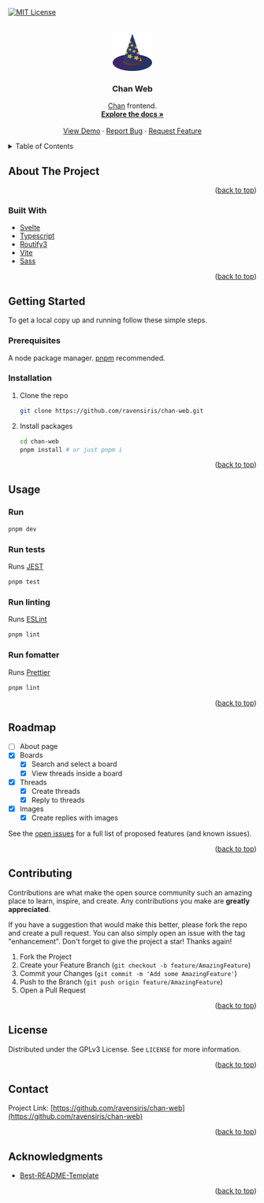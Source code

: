 <div id="top"></div>

[![MIT License][license-shield]][license-url]

<!-- PROJECT LOGO -->
<br />
<div align="center">
  <a href="https://github.com/ravensiris/chan-web">
    <img src="images/logo.png" alt="Logo" width="80" height="80">
  </a>

<h3 align="center">Chan Web</h3>

  <p align="center">
    <a href="https://github.com/ravensiris/chan">Chan</a> frontend.
    <br />
    <a href="https://github.com/ravensiris/chan-web"><strong>Explore the docs »</strong></a>
    <br />
    <br />
    <a href="http://chan-ri.herokuapp.com/">View Demo</a>
    ·
    <a href="https://github.com/ravensiris/chan-web/issues">Report Bug</a>
    ·
    <a href="https://github.com/ravensiris/chan-web/issues">Request Feature</a>
  </p>
</div>

<!-- TABLE OF CONTENTS -->
<details>
  <summary>Table of Contents</summary>
  <ol>
    <li>
      <a href="#about-the-project">About The Project</a>
      <ul>
        <li><a href="#built-with">Built With</a></li>
      </ul>
    </li>
    <li>
      <a href="#getting-started">Getting Started</a>
      <ul>
        <li><a href="#prerequisites">Prerequisites</a></li>
        <li><a href="#installation">Installation</a></li>
      </ul>
    </li>
    <li><a href="#usage">Usage</a></li>
    <li><a href="#roadmap">Roadmap</a></li>
    <li><a href="#contributing">Contributing</a></li>
    <li><a href="#license">License</a></li>
    <li><a href="#contact">Contact</a></li>
    <li><a href="#acknowledgments">Acknowledgments</a></li>
  </ol>
</details>

<!-- ABOUT THE PROJECT -->

## About The Project

<p align="right">(<a href="#top">back to top</a>)</p>

### Built With

- [Svelte](https://svelte.dev/)
- [Typescript](https://www.typescriptlang.org/)
- [Routify3](https://v3.routify.dev/)
- [Vite](https://vitejs.dev/)
- [Sass](https://sass-lang.com/)

<p align="right">(<a href="#top">back to top</a>)</p>

<!-- GETTING STARTED -->

## Getting Started

To get a local copy up and running follow these simple steps.

### Prerequisites

A node package manager.
[pnpm](https://pnpm.io/) recommended.

### Installation

1. Clone the repo
   ```sh
   git clone https://github.com/ravensiris/chan-web.git
   ```
2. Install packages
   ```sh
   cd chan-web
   pnpm install # or just pnpm i
   ```

<p align="right">(<a href="#top">back to top</a>)</p>

<!-- USAGE EXAMPLES -->

## Usage

### Run

```sh
pnpm dev
```

### Run tests

Runs [JEST](https://jestjs.io/)

```sh
pnpm test
```

### Run linting

Runs [ESLint](https://eslint.org/)

```sh
pnpm lint
```

### Run fomatter

Runs [Prettier](https://prettier.io/)

```sh
pnpm lint
```

<p align="right">(<a href="#top">back to top</a>)</p>

<!-- ROADMAP -->

## Roadmap

- [ ] About page
- [x] Boards
  - [x] Search and select a board
  - [x] View threads inside a board
- [x] Threads
  - [x] Create threads
  - [x] Reply to threads
- [x] Images
  - [x] Create replies with images

See the [open issues](https://github.com/ravensiris/chan-web/issues) for a full list of proposed features (and known issues).

<p align="right">(<a href="#top">back to top</a>)</p>

<!-- CONTRIBUTING -->

## Contributing

Contributions are what make the open source community such an amazing place to learn, inspire, and create. Any contributions you make are **greatly appreciated**.

If you have a suggestion that would make this better, please fork the repo and create a pull request. You can also simply open an issue with the tag "enhancement".
Don't forget to give the project a star! Thanks again!

1. Fork the Project
2. Create your Feature Branch (`git checkout -b feature/AmazingFeature`)
3. Commit your Changes (`git commit -m 'Add some AmazingFeature'`)
4. Push to the Branch (`git push origin feature/AmazingFeature`)
5. Open a Pull Request

<p align="right">(<a href="#top">back to top</a>)</p>

<!-- LICENSE -->

## License

Distributed under the GPLv3 License. See `LICENSE` for more information.

<p align="right">(<a href="#top">back to top</a>)</p>

<!-- CONTACT -->

## Contact

Project Link: [https://github.com/ravensiris/chan-web](https://github.com/ravensiris/chan-web)

<p align="right">(<a href="#top">back to top</a>)</p>

<!-- ACKNOWLEDGMENTS -->

## Acknowledgments

- [Best-README-Template](https://github.com/othneildrew/Best-README-Template)

<p align="right">(<a href="#top">back to top</a>)</p>

<!-- MARKDOWN LINKS & IMAGES -->
<!-- https://www.markdownguide.org/basic-syntax/#reference-style-links -->

[license-shield]: https://img.shields.io/github/license/ravensiris/chan-web.svg?style=for-the-badge
[license-url]: https://github.com/ravensiris/chan-web/blob/master/COPYING

